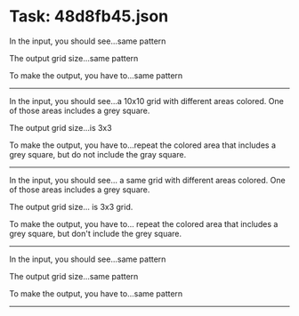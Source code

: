 # Task: 48d8fb45.json

In the input, you should see...same pattern

The output grid size...same pattern

To make the output, you have to...same pattern

---

In the input, you should see...a 10x10 grid with different areas colored. One of those areas includes a grey square.

The output grid size...is 3x3

To make the output, you have to...repeat the colored area that includes a grey square, but do not include the gray square.

---

In the input, you should see... a same grid with different areas colored. One of those areas includes a grey square.

The output grid size... is 3x3 grid.

To make the output, you have to... repeat the colored area that includes a grey square, but don't include the grey square.

---

In the input, you should see...same pattern

The output grid size...same pattern

To make the output, you have to...same pattern

---

